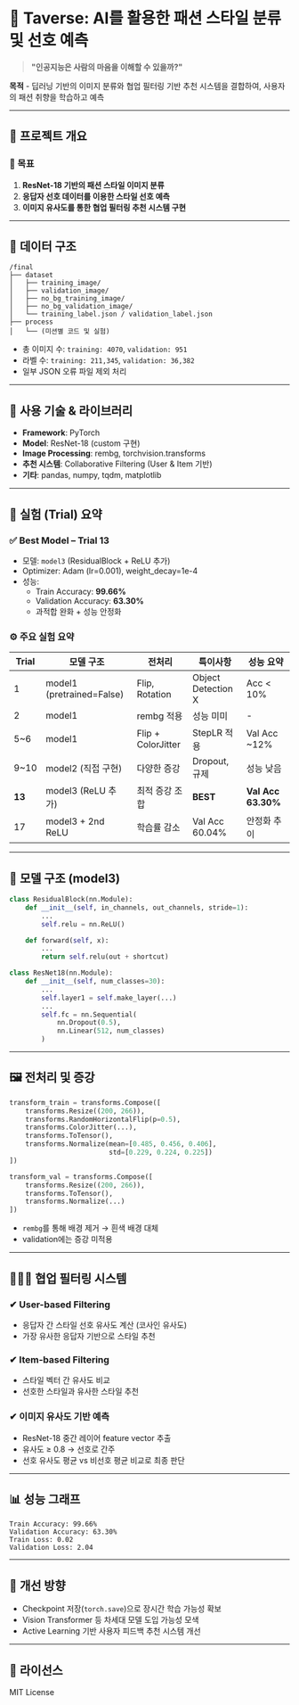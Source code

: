 
# 👗 Taverse: AI를 활용한 패션 스타일 분류 및 선호 예측

> **"인공지능은 사람의 마음을 이해할 수 있을까?"**

**목적** - 딥러닝 기반의 이미지 분류와 협업 필터링 기반 추천 시스템을 결합하여, 사용자의 패션 취향을 학습하고 예측

---

## 📌 프로젝트 개요

### 🎯 목표
1. **ResNet-18 기반의 패션 스타일 이미지 분류**
2. **응답자 선호 데이터를 이용한 스타일 선호 예측**
3. **이미지 유사도를 통한 협업 필터링 추천 시스템 구현**

---

## 📁 데이터 구조

```
/final
├── dataset
│   ├── training_image/
│   ├── validation_image/
│   ├── no_bg_training_image/
│   ├── no_bg_validation_image/
│   └── training_label.json / validation_label.json
├── process
│   └── (미션별 코드 및 실험)
```

- 총 이미지 수: `training: 4070`, `validation: 951`
- 라벨 수: `training: 211,345`, `validation: 36,382`
- 일부 JSON 오류 파일 제외 처리

---

## 🔧 사용 기술 & 라이브러리

- **Framework**: PyTorch
- **Model**: ResNet-18 (custom 구현)
- **Image Processing**: rembg, torchvision.transforms
- **추천 시스템**: Collaborative Filtering (User & Item 기반)
- **기타**: pandas, numpy, tqdm, matplotlib

---

## 🧪 실험 (Trial) 요약

### ✅ Best Model – Trial 13
- 모델: `model3` (ResidualBlock + ReLU 추가)
- Optimizer: Adam (lr=0.001), weight_decay=1e-4
- 성능:
  - Train Accuracy: **99.66%**
  - Validation Accuracy: **63.30%**
  - 과적합 완화 + 성능 안정화

### ⚙️ 주요 실험 요약

| Trial | 모델 구조 | 전처리 | 특이사항 | 성능 요약 |
|-------|------------|--------|------------|-------------|
| 1     | model1 (pretrained=False) | Flip, Rotation | Object Detection X | Acc < 10% |
| 2     | model1 | rembg 적용 | 성능 미미 | - |
| 5~6   | model1 | Flip + ColorJitter | StepLR 적용 | Val Acc ~12% |
| 9~10  | model2 (직접 구현) | 다양한 증강 | Dropout, 규제 | 성능 낮음 |
| **13**| model3 (ReLU 추가) | 최적 증강 조합 | **BEST** | **Val Acc 63.30%** |
| 17    | model3 + 2nd ReLU | 학습률 감소 | Val Acc 60.04% | 안정화 추이 |

---

## 🧠 모델 구조 (model3)

```python
class ResidualBlock(nn.Module):
    def __init__(self, in_channels, out_channels, stride=1):
        ...
        self.relu = nn.ReLU()

    def forward(self, x):
        ...
        return self.relu(out + shortcut)

class ResNet18(nn.Module):
    def __init__(self, num_classes=30):
        ...
        self.layer1 = self.make_layer(...)
        ...
        self.fc = nn.Sequential(
            nn.Dropout(0.5),
            nn.Linear(512, num_classes)
        )
```

---

## 🖼️ 전처리 및 증강

```python
transform_train = transforms.Compose([
    transforms.Resize((200, 266)),
    transforms.RandomHorizontalFlip(p=0.5),
    transforms.ColorJitter(...),
    transforms.ToTensor(),
    transforms.Normalize(mean=[0.485, 0.456, 0.406],
                         std=[0.229, 0.224, 0.225])
])

transform_val = transforms.Compose([
    transforms.Resize((200, 266)),
    transforms.ToTensor(),
    transforms.Normalize(...)
])
```

- `rembg`를 통해 배경 제거 → 흰색 배경 대체
- validation에는 증강 미적용

---

## 🧑‍🤝‍🧑 협업 필터링 시스템

### ✔ User-based Filtering
- 응답자 간 스타일 선호 유사도 계산 (코사인 유사도)
- 가장 유사한 응답자 기반으로 스타일 추천

### ✔ Item-based Filtering
- 스타일 벡터 간 유사도 비교
- 선호한 스타일과 유사한 스타일 추천

### ✔ 이미지 유사도 기반 예측
- ResNet-18 중간 레이어 feature vector 추출
- 유사도 ≥ 0.8 → 선호로 간주
- 선호 유사도 평균 vs 비선호 평균 비교로 최종 판단

---

## 📊 성능 그래프

```
Train Accuracy: 99.66%
Validation Accuracy: 63.30%
Train Loss: 0.02
Validation Loss: 2.04
```

---

## 🔮 개선 방향

- Checkpoint 저장(`torch.save`)으로 장시간 학습 가능성 확보
- Vision Transformer 등 차세대 모델 도입 가능성 모색
- Active Learning 기반 사용자 피드백 추천 시스템 개선

---

## 📜 라이선스

MIT License
